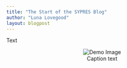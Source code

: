 ```yaml
---
title: "The Start of the SYPRES Blog"
author: "Luna Lovegood"
layout: blogpost
---
```


Text

<figure style="text-align: center; width: 80%; margin-left: auto; margin-right: auto;">
    <img class="img-fluid" src="/path/to/image.png" alt="Demo Image">
    <figcaption class="caption text-muted">
        Caption text
    </figcaption>
</figure>
